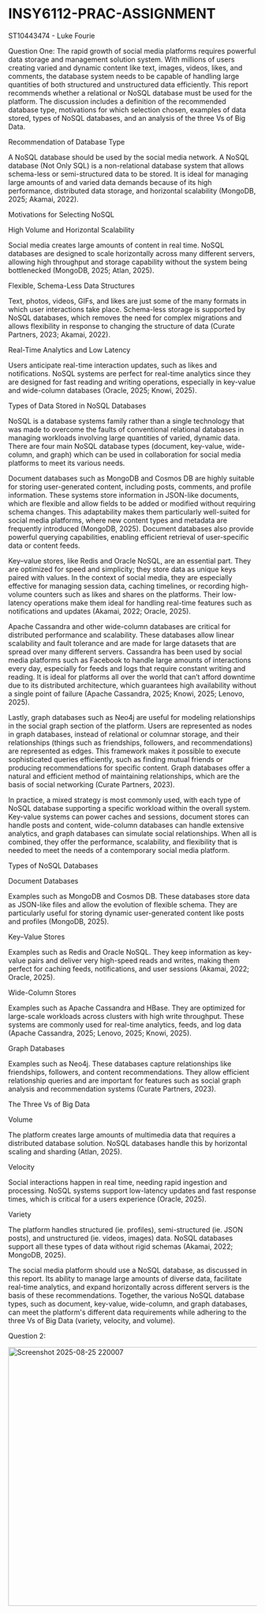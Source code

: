 # INSY6112-PRAC-ASSIGNMENT
ST10443474 - Luke Fourie

Question One:
The rapid growth of social media platforms requires powerful data storage and management solution system. With millions of users creating varied and dynamic content like text, images, videos, likes, and comments, the database system needs to be capable of handling large quantities of both structured and unstructured data efficiently. This report recommends whether a relational or NoSQL database must be used for the platform. The discussion includes a definition of the recommended database type, motivations for which selection chosen, examples of data stored, types of NoSQL databases, and an analysis of the three Vs of Big Data. 

 

Recommendation of Database Type

A NoSQL database should be used by the social media network. A NoSQL database (Not Only SQL) is a non-relational database system that allows schema-less or semi-structured data to be stored. It is ideal for managing large amounts of and varied data demands because of its high performance, distributed data storage, and horizontal scalability (MongoDB, 2025; Akamai, 2022). 

 

Motivations for Selecting NoSQL 

High Volume and Horizontal Scalability 

Social media creates large amounts of content in real time. NoSQL databases are designed to scale horizontally across many different servers, allowing high throughput and storage capability without the system being bottlenecked (MongoDB, 2025; Atlan, 2025). 

Flexible, Schema-Less Data Structures 

Text, photos, videos, GIFs, and likes are just some of the many formats in which user interactions take place.  Schema-less storage is supported by NoSQL databases, which removes the need for complex migrations and allows flexibility in response to changing the structure of data (Curate Partners, 2023; Akamai, 2022). 

Real-Time Analytics and Low Latency 

Users anticipate real-time interaction updates, such as likes and notifications.  NoSQL systems are perfect for real-time analytics since they are designed for fast reading and writing operations, especially in key-value and wide-column databases (Oracle, 2025; Knowi, 2025). 

 

Types of Data Stored in NoSQL Databases 

NoSQL is a database systems family rather than a single technology that was made to overcome the faults of conventional relational databases in managing workloads involving large quantities of varied, dynamic data.  There are four main NoSQL database types (document, key-value, wide-column, and graph) which can be used in collaboration for social media platforms to meet its various needs. 

  

Document databases such as MongoDB and Cosmos DB are highly suitable for storing user-generated content, including posts, comments, and profile information. These systems store information in JSON-like documents, which are flexible and allow fields to be added or modified without requiring schema changes. This adaptability makes them particularly well-suited for social media platforms, where new content types and metadata are frequently introduced (MongoDB, 2025). Document databases also provide powerful querying capabilities, enabling efficient retrieval of user-specific data or content feeds. 

  

Key–value stores, like Redis and Oracle NoSQL, are an essential part. They are optimized for speed and simplicity; they store data as unique keys paired with values. In the context of social media, they are especially effective for managing session data, caching timelines, or recording high-volume counters such as likes and shares on the platforms. Their low-latency operations make them ideal for handling real-time features such as notifications and updates (Akamai, 2022; Oracle, 2025). 

  

Apache Cassandra and other wide-column databases are critical for distributed performance and scalability.  These databases allow linear scalability and fault tolerance and are made for large datasets that are spread over many different servers.  Cassandra has been used by social media platforms such as Facebook to handle large amounts of interactions every day, especially for feeds and logs that require constant writing and reading.  It is ideal for platforms all over the world that can’t afford downtime due to its distributed architecture, which guarantees high availability without a single point of failure (Apache Cassandra, 2025; Knowi, 2025; Lenovo, 2025). 

  

Lastly, graph databases such as Neo4j are useful for modeling relationships in the social graph section of the platform.  Users are represented as nodes in graph databases, instead of relational or columnar storage, and their relationships (things such as friendships, followers, and recommendations) are represented as edges.  This framework makes it possible to execute sophisticated queries efficiently, such as finding mutual friends or producing recommendations for specific content.  Graph databases offer a natural and efficient method of maintaining relationships, which are the basis of social networking (Curate Partners, 2023). 

  

In practice, a mixed strategy is most commonly used, with each type of NoSQL database supporting a specific workload within the overall system.  Key-value systems can power caches and sessions, document stores can handle posts and content, wide-column databases can handle extensive analytics, and graph databases can simulate social relationships.  When all is combined, they offer the performance, scalability, and flexibility that is needed to meet the needs of a contemporary social media platform. 

 

 

Types of NoSQL Databases 

Document Databases 

Examples such as MongoDB and Cosmos DB. These databases store data as JSON-like files and allow the evolution of flexible schema. They are particularly useful for storing dynamic user-generated content like posts and profiles (MongoDB, 2025). 

Key–Value Stores 

Examples such as Redis and Oracle NoSQL. They keep information as key-value pairs and deliver very high-speed reads and writes, making them perfect for caching feeds, notifications, and user sessions (Akamai, 2022; Oracle, 2025). 

Wide-Column Stores 

Examples such as Apache Cassandra and HBase. They are optimized for large-scale workloads across clusters with high write throughput. These systems are commonly used for real-time analytics, feeds, and log data (Apache Cassandra, 2025; Lenovo, 2025; Knowi, 2025). 

Graph Databases 

Examples such as Neo4j. These databases capture relationships like friendships, followers, and content recommendations. They allow efficient relationship queries and are important for features such as social graph analysis and recommendation systems (Curate Partners, 2023). 

 

The Three Vs of Big Data 

Volume 

The platform creates large amounts of multimedia data that requires a distributed database solution. NoSQL databases handle this by horizontal scaling and sharding (Atlan, 2025). 

Velocity 

Social interactions happen in real time, needing rapid ingestion and processing. NoSQL systems support low-latency updates and fast response times, which is critical for a users experience (Oracle, 2025). 

Variety 

The platform handles structured (ie. profiles), semi-structured (ie. JSON posts), and unstructured (ie. videos, images) data. NoSQL databases support all these types of data without rigid schemas (Akamai, 2022; MongoDB, 2025). 

 

The social media platform should use a NoSQL database, as discussed in this report.  Its ability to manage large amounts of diverse data, facilitate real-time analytics, and expand horizontally across different servers is the basis of these recommendations.  Together, the various NoSQL database types, such as document, key-value, wide-column, and graph databases, can meet the platform's different data requirements while adhering to the three Vs of Big Data (variety, velocity, and volume). 

 

Question 2: 

<img width="782" height="524" alt="Screenshot 2025-08-25 220007" src="https://github.com/user-attachments/assets/e12545f6-d8a8-4205-86eb-38516e2df341" />
